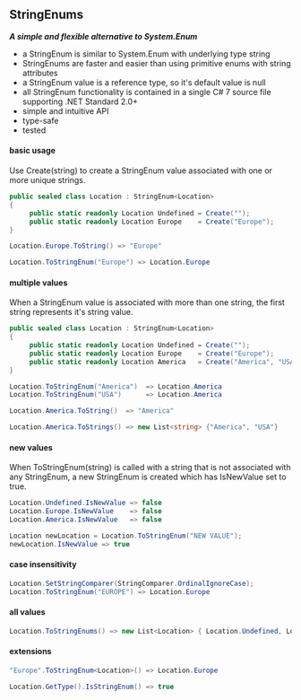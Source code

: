 ## StringEnums&nbsp;&nbsp;

***A simple and flexible alternative to System.Enum***
- a StringEnum is similar to System.Enum with underlying type string
- StringEnums are faster and easier than using primitive enums with string attributes
- a StringEnum value is a reference type, so it's default value is null
- all StringEnum functionality is contained in a single C# 7 source file supporting .NET Standard 2.0+
- simple and intuitive API
- type-safe
- tested

#### basic usage
Use Create(string) to create a StringEnum value associated with one or more unique strings.
```csharp
public sealed class Location : StringEnum<Location>
{
     public static readonly Location Undefined = Create("");
     public static readonly Location Europe    = Create("Europe");
}

Location.Europe.ToString() => "Europe"

Location.ToStringEnum("Europe") => Location.Europe
```
#### multiple values
When a StringEnum value is associated with more than one string, the first string represents it's string value.
```csharp
public sealed class Location : StringEnum<Location>
{
     public static readonly Location Undefined = Create("");
     public static readonly Location Europe    = Create("Europe");
     public static readonly Location America   = Create("America", "USA");
}

Location.ToStringEnum("America")  => Location.America
Location.ToStringEnum("USA")      => Location.America

Location.America.ToString()  => "America"

Location.America.ToStrings() => new List<string> {"America", "USA"}
```
#### new values
When ToStringEnum(string) is called with a string that is not associated with any StringEnum, a new StringEnum is created which has IsNewValue set to true. 
```csharp
Location.Undefined.IsNewValue => false
Location.Europe.IsNewValue    => false
Location.America.IsNewValue   => false

Location newLocation = Location.ToStringEnum("NEW VALUE");
newLocation.IsNewValue => true
```
#### case insensitivity
```csharp
Location.SetStringComparer(StringComparer.OrdinalIgnoreCase);
Location.ToStringEnum("EUROPE") => Location.Europe
```
#### all values
```csharp
Location.ToStringEnums() => new List<Location> { Location.Undefined, Location.Europe, Location.America }
```
#### extensions
```csharp
"Europe".ToStringEnum<Location>() => Location.Europe

Location.GetType().IsStringEnum() => true
```
